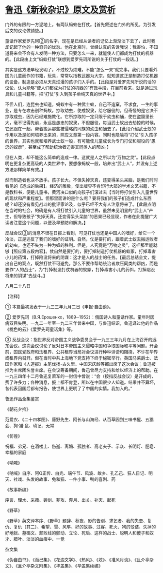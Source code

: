 # [鲁迅《新秋杂识》原文及赏析](https://www.vrrw.net/wx/8173.html)

门外的有限的一方泥地上，有两队蚂蚁在打仗。【首先叙述在门外的所见，为引发后文的议论做铺垫。】

童话作家爱罗先珂②的名字，现在是已经从读者的记忆上渐渐淡下去了，此时我却记起了他的一种奇异的忧愁。他在北京时，曾经认真的告诉我说：我害怕，不知道将来会不会有人发明一种方法，只要怎么一来，就能使人们都成为打仗的机器的。【此段由上文“蚂蚁打仗”联想到爱罗先珂所说的关于打仗的一段话。】

其实是这方法早经发明了，不过较为烦难，不能“怎么一来”就完事。我们只要看外国为儿童而作的书籍，玩具，常常以指教武器为大宗，就知道这正是制造打仗机器的设备，制造是必须从天真烂漫的孩子们入手的。【此段是对爱罗先珂所说的话的议论，认为能够“使人们都成为打仗的机器的”有效手段，在目前看来，就是通过玩具和儿童书籍等，把“打仗”引入到孩子单纯天真的世界中。】



不但人们，连昆虫也知道。蚂蚁中有一种武士蚁，自己不造窠，不求食，一生的事业，是专在攻击别种蚂蚁，掠取幼虫，使成奴隶，给它服役的。但奇怪的是它决不掠取成虫，因为已经难施教化。它所掠取的一定只限于幼虫和蛹，使在盗窟里长大，毫不记得先前，永远是愚忠的奴隶，不但服役，每当武士蚁出去劫掠的时候，它还跟在一起，帮着搬运那些被侵略的同族的幼虫和蛹去了。【此段介绍武士蚁的作用以及是如何培养出来的，照应文章第一段内容。同时也隐喻将“打仗”引入孩子的世界，其实也就和培养武士蚁一般，有可能使儿童成长为专门打仗和服役的“愚忠的奴隶”，甚至成了帮助统治者迫害其同类人的帮凶。】

但在人类，却不能这么简单的造成一律。这就是人之所以为“万物之灵”。【此段点明在更复杂更高级的人类世界中，要想像蚂蚁一般，培养出“武士人”，并没有上述方法那样简单有效。】

然而制造者也决不放手。孩子长大，不但失掉天真，还变得呆头呆脑，是我们时时看见的【造成的后果】。经济的雕敝，使出版界不肯印行大部的学术文艺书籍，不是教科书，便是儿童书，黄河决口似的向孩子们滚过去【当时将打仗引入儿童世界的现状和严重程度】。但那里面讲的是什么呢？要将我们的孩子们造成什么东西呢？却还没有看见战斗的批评家论及，似乎已经不大有人注意将来了。【此段点明在当时的社会，的确是有人将打仗引入儿童的世界，虽然未见明显的“武士人”产生，但导致孩子“失掉天真，还变得呆头呆脑”的恶果已经显现，作者在此提醒广大读者注意这个问题，以便及早预防和解决。】

反战会议③的消息不很在日报上看到，可见打仗也还是中国人的嗜好，给它一个冷淡，正是违反了我们的嗜好的证明。自然，仗是要打的，跟着武士蚁去搬运败者的幼虫，也还不失为一种为奴的胜利。但是，人究竟是“万物之灵”，这样那里能就够【照应第五段内容】。仗自然是要打的，要打掉制造打仗机器的蚁冢，打掉毒害小儿的药饵，打掉陷没将来的阴谋：这才是人的战士的任务。【最后总结全文，提出自己的观点，既然打仗不可避免，那么不要作帮助统治者欺压同类的帮凶，而是要作“人的战士”，为“打掉制造打仗机器的蚁冢，打掉毒害小儿的药饵，打掉陷没将来的阴谋”去战斗。】

八月二十八日





【注释】

① 本篇最初发表于一九三三年九月二日《申报·自由谈》。

② 爱罗先珂（В.Я.Ерошенко，1889─1952）：俄国诗人和童话作家。童年时因病双目失明。一九二一年至一九二三年曾来中国，与鲁迅结识，鲁迅译过他的作品《桃色的云》《爱罗先珂童话集》等。

③ 反战会议：指世界反对帝国主义战争委员会于一九三三年九月在上海召开的远东会议。这次会议讨论了反对日本帝国主义侵略中国和争取国际和平等问题。开会前，国民党政府和法租界、公共租界当局对会议进行种种诽谤和阻挠，不许在华界或租界内召开。但在当时中共上海地下党支持下终于秘密举行。英国马莱爵士、法国作家和《人道报》主笔伐扬-古久里、中国宋庆龄等都出席了这次会议；鲁迅被推为主席团名誉主席。在会议筹备期间，鲁迅曾尽力支持和给以经济上的帮助。在一九三四年十二月鲁迅复萧军的一封信中曾说：“会（按指反战会议）是开成的，费了许多力；各种消息，报上都不肯登，所以在中国很少人知道。结果并不算坏，各代表回国后都有报告，使世界上更明了了中国的实情。我加入的。”

鲁迅作品全集鉴赏

《朝花夕拾》

范爱农、《二十四孝图》、藤野先生、阿长与山海经、从百草园到三味书屋、五猖会、狗·猫·鼠、琐记、无常

《仿徨》

祝福、弟兄、在酒楼上、伤逝、离婚、孤独者、高老夫子、示众、长明灯、肥皂、幸福的家庭

《呐喊》

《呐喊》自序、阿Q正传、白光、端午节、风波、故乡、孔乙己、狂人日记、明天、社戏、头发的故事、兔和猫、一件小事、鸭的喜剧、药

《故事新编》

序言、理水、采薇、铸剑、非攻、奔月、出关、补天、起死

《野草》

《野草》英文译本序、《野草》题辞、秋夜、影的告别、求乞者、我的失恋、复仇、复仇〔其二〕、希望、雪、风筝、好的故事、过客、死火、狗的驳诘、失掉的好地狱、墓碣文、颓败线的颤动、立论、死后、这样的战士、聪明人和傻子和奴才、腊叶、淡淡的血痕中、一觉

杂文集

《伪自由书》、《而己集》、《花边文学》、《热风》、《坟》、《准风月谈》、《且介亭杂文》、《且介亭杂文附集》、《华盖集》、《华盖集续编》

